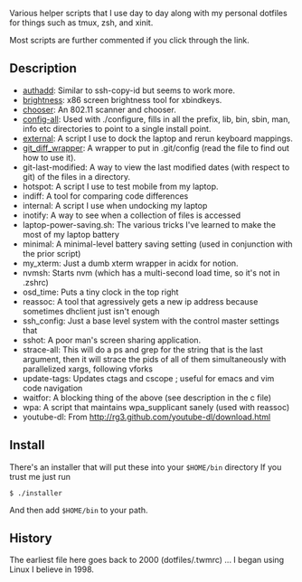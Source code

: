 Various helper scripts that I use day to day along with my personal dotfiles for things such as tmux, zsh, and xinit. 

Most scripts are further commented if you click through the link. 

## Description

 * <a href='https://github.com/kristopolous/tools/blob/master/bin/authadd'>authadd</a>: Similar to ssh-copy-id but seems to work more.
 * <a href='https://github.com/kristopolous/tools/blob/master/bin/brightness'>brightness</a>: x86 screen brightness tool for xbindkeys.
 * <a href="https://github.com/kristopolous/tools/blob/master/bin/chooser">chooser</a>: An 802.11 scanner and chooser.
 * <a href="https://github.com/kristopolous/tools/blob/master/bin/config-all">config-all</a>: Used with ./configure, fills in all the prefix, lib, bin, sbin, man, info etc directories to point to a single install point.
 * <a href="https://github.com/kristopolous/tools/blob/master/bin/external">external</a>: A script I use to dock the laptop and rerun keyboard mappings.
 * <a href="https://github.com/kristopolous/tools/blob/master/bin/git_diff_wrapper">git_diff_wrapper</a>: A wrapper to put in .git/config (read the file to find out how to use it).
 * git-last-modified: A way to view the last modified dates (with respect to git) of the files in a directory.
 * hotspot: A script I use to test mobile from my laptop.
 * indiff: A tool for comparing code differences
 * internal: A script I use when undocking my laptop
 * inotify: A way to see when a collection of files is accessed
 * laptop-power-saving.sh: The various tricks I've learned to make the most of my laptop battery
 * minimal: A minimal-level battery saving setting (used in conjunction with the prior script)
 * my_xterm: Just a dumb xterm wrapper in acidx for notion.
 * nvmsh: Starts nvm (which has a multi-second load time, so it's not in .zshrc)
 * osd_time: Puts a tiny clock in the top right
 * reassoc: A tool that agressively gets a new ip address because sometimes dhclient just isn't enough
 * ssh_config: Just a base level system with the control master settings that
 * sshot: A poor man's screen sharing application.
 * strace-all: This will do a ps and grep for the string that is the last argument, then it will strace the pids of all of them simultaneously with parallelized xargs, following vforks
 * update-tags: Updates ctags and cscope ; useful for emacs and vim code navigation
 * waitfor: A blocking thing of the above (see description in the c file)
 * wpa: A script that maintains wpa_supplicant sanely (used with reassoc)
 * youtube-dl: From http://rg3.github.com/youtube-dl/download.html

## Install

There's an installer that will put these into your `$HOME/bin` directory
If you trust me just run

    $ ./installer

And then add `$HOME/bin` to your path.

## History

The earliest file here goes back to 2000 (dotfiles/.twmrc) ... I began using Linux I believe in 1998.
